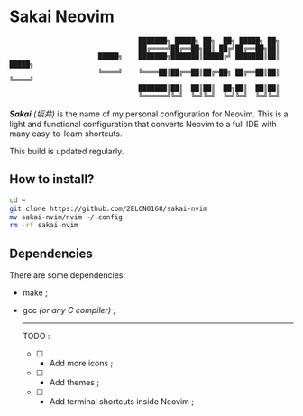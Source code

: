 # Sakai Neovim

```
                                ███████╗ █████╗ ██╗  ██╗ █████╗ ██╗          
                                ██╔════╝██╔══██╗██║ ██╔╝██╔══██╗██║          
                      █████╗    ███████╗███████║█████╔╝ ███████║██║    █████╗
                      ╚════╝    ╚════██║██╔══██║██╔═██╗ ██╔══██║██║    ╚════╝
                                ███████║██║  ██║██║  ██╗██║  ██║██║          
                                ╚══════╝╚═╝  ╚═╝╚═╝  ╚═╝╚═╝  ╚═╝╚═╝        
```

***Sakai*** *(坂井)* is the name of my personal configuration for Neovim.
This is a light and functional configuration that converts Neovim to a full IDE with many easy-to-learn shortcuts.

This build is updated regularly.

## How to install?

```bash
cd ~
git clone https://github.com/2ELCN0168/sakai-nvim
mv sakai-nvim/nvim ~/.config
rm -rf sakai-nvim
```

## Dependencies

There are some dependencies:

- make ;
- gcc *(or any C compiler)* ;

  ***

  TODO :

  - [ ] - Add more icons ;
  - [ ] - Add themes ;
  - [ ] - Add terminal shortcuts inside Neovim ;
